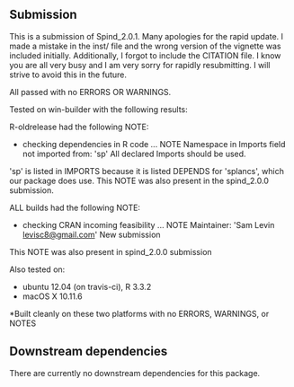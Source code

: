 ## Submission

This is a submission of Spind_2.0.1. Many apologies for the rapid
update. I made a mistake in the inst/ file and the wrong version
of the vignette was included initially. Additionally, I forgot 
to include the CITATION file. I know you are all very busy
and I am very sorry for rapidly resubmitting. I will strive to 
avoid this in the future. 

All passed with no ERRORS OR WARNINGS.

Tested on win-builder with the following results: 

R-oldrelease had the following NOTE:
* checking dependencies in R code ... NOTE
Namespace in Imports field not imported from: 'sp'
  All declared Imports should be used.

'sp' is listed in IMPORTS because it is listed
DEPENDS for 'splancs', which our package does use.
This NOTE was also present in the spind_2.0.0 submission.

ALL builds had the following NOTE: 
* checking CRAN incoming feasibility ... NOTE
Maintainer: 'Sam Levin <levisc8@gmail.com>'
New submission

This NOTE was also present in spind_2.0.0 submission


Also tested on:
* ubuntu 12.04 (on travis-ci), R 3.3.2
* macOS X 10.11.6

*Built cleanly on these two platforms with no 
ERRORS, WARNINGS, or NOTES


## Downstream dependencies
There are currently no downstream dependencies for this package.
